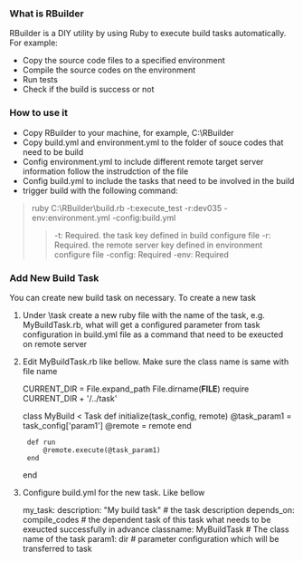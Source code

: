 ### What is RBuilder
RBuilder is a DIY utility by using Ruby to execute build tasks automatically. For example:

- Copy the source code files to a specified environment
- Compile the source codes on the environment
- Run tests
- Check if the build is success or not 

### How to use it

- Copy RBuilder to your machine, for example, C:\RBuilder
- Copy build.yml and environment.yml to the folder of souce codes that need to be build
- Config environment.yml to include different remote target server information follow the instrudction of the file
- Config build.yml to include the tasks that need to be involved in the build
- trigger build with the following command:

> ruby C:\RBuilder\build.rb -t:execute_test -r:dev035 -env:environment.yml -config:build.yml
> > -t:<task key>  Required. the task key defined in build configure file
> > -r:<remote server key>  Required. the remote server key defined in environment configure file
> > -config:<build config file path> Required
> > -env:<environment config file path> Required
    
### Add New Build Task
You can create new build task on necessary. To create a new task

1. Under <RBuilder Folder>\task create a new ruby file with the name of the task, e.g. MyBuildTask.rb, what will get a configured parameter from task configuration in build.yml file as a command that need to be exeucted on remote server
2. Edit MyBuildTask.rb like bellow. Make sure the class name is same with file name

    CURRENT_DIR = File.expand_path File.dirname(__FILE__)
    require CURRENT_DIR + '/../task' 
    
     class MyBuild < Task
        def initialize(task_config, remote)
            @task_param1 = task_config['param1']
            @remote = remote
        end
        
        def run
            @remote.execute(@task_param1)
        end
     end

3. Configure build.yml for the new task. Like bellow

    my_task:
        description: "My build task" # the task description 
        depends_on: compile_codes # the dependent task of this task what needs to be exeucted successfully in advance
        classname: MyBuildTask # The class name of the task
        param1: dir # parameter configuration which will be transferred to task
        

    

